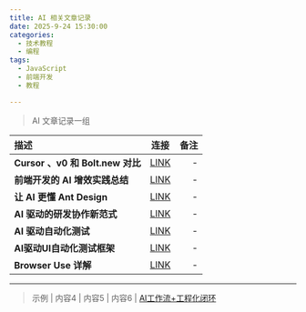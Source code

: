 ```yaml
---
title: AI 相关文章记录
date: 2025-9-24 15:30:00
categories:
  - 技术教程
  - 编程
tags:
  - JavaScript
  - 前端开发
  - 教程

---
```



<!-- > 记录一组

| 描述 | 连接 | 备注 |
|:-------|:-------:|-------:|
|  **Cursor 、v0 和 Bolt.new 对比**  |  [LINK](https://cloud.tencent.cn/developer/article/2457742)  |  -  |
|  **前端开发的 AI 增效实践总结**  |  [LINK](https://my.oschina.net/u/4662964/blog/18348955)  |  -  |
|  **让 AI 更懂 Ant Design**  |  [LINK](https://mp.weixin.qq.com/s/bxUlMtZAK1_bo75aXjnR5w)  |  -  |
|  **AI 驱动的研发协作新范式**  |  [LINK](https://mp.weixin.qq.com/s/KQsN6dQlnNeCNATC-QD7pg)  |  -  |
|  **AI 驱动自动化测试**  |  [LINK](https://mp.weixin.qq.com/s/ND6rIVh8lAY8iAanzcDbjg)  |  -  |
|  **Browser Use 详解**  |  [LINK](https://mp.weixin.qq.com/s/oG69Lim4dBA3VCw4LNvzqQ)  |  -  | -->

> AI 文章记录一组

| 描述 | 连接 | 备注 |
|:-------|:-------:|-------:|
|  **Cursor 、v0 和 Bolt.new 对比**  |  [LINK](https://cloud.tencent.cn/developer/article/2457742)  |  -  |
|  **前端开发的 AI 增效实践总结**  |  [LINK](https://my.oschina.net/u/4662964/blog/18348955)  |  -  |
|  **让 AI 更懂 Ant Design**  |  [LINK](https://mp.weixin.qq.com/s/bxUlMtZAK1_bo75aXjnR5w)  |  -  |
|  **AI 驱动的研发协作新范式**  |  [LINK](https://mp.weixin.qq.com/s/KQsN6dQlnNeCNATC-QD7pg)  |  -  |
|  **AI 驱动自动化测试**  |  [LINK](https://mp.weixin.qq.com/s/ND6rIVh8lAY8iAanzcDbjg)  |  -  |
|  **AI驱动UI自动化测试框架**  |  [LINK](https://mp.weixin.qq.com/s/sdQPZ310dH6GJoBGPenCHQ)  |  -  |
|  **Browser Use 详解**  |  [LINK](https://mp.weixin.qq.com/s/oG69Lim4dBA3VCw4LNvzqQ)  |  -  |

---

> 示例
| 内容4  |  内容5  |  内容6 |
[AI工作流+工程化闭环](https://my.oschina.net/u/4662964/blog/18348955)